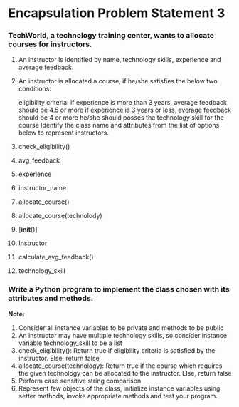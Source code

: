 # Encapsulation Problem Statement  3
### TechWorld, a technology training center, wants to allocate courses for instructors.
1. An instructor is identified by name, technology skills, experience and average feedback.
2. An instructor is allocated a course, if he/she satisfies the below two conditions:

    eligibility criteria:
        if experience is more than 3 years, average feedback should be 4.5 or more
        if experience is 3 years or less, average feedback should be 4 or more
    he/she should posses the technology skill for the course
Identify the class name and attributes from the list of options below to represent instructors.

1. check_eligibility()
2. avg_feedback
3. experience
4. instructor_name
5. allocate_course()
6. allocate_course(technolody)
7. [__init__()]
8. Instructor
9. calculate_avg_feedback()
10. technology_skill

### Write a Python program to implement the class chosen with its attributes and methods.

**Note:**

1. Consider all instance variables to be private and methods to be public
2. An instructor may have multiple technology skills, so consider instance variable technology_skill to be a list
3. check_eligibility(): Return true if eligibility criteria is satisfied by the instructor. Else, return false
4. allocate_course(technology): Return true if the course which requires the given technology can be allocated to the instructor. Else, return false
5. Perform case sensitive string comparison
6. Represent few objects of the class, initialize instance variables using setter methods, invoke appropriate methods and test your program.